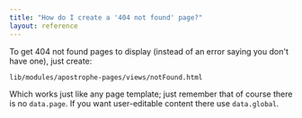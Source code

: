 ```yaml
---
title: "How do I create a '404 not found' page?"
layout: reference
---
```


To get 404 not found pages to display (instead of an
error saying you don't have one), just create:

```
lib/modules/apostrophe-pages/views/notFound.html
```

Which works just like any page template; just remember that of course
there is no `data.page`. If you want user-editable content there use
`data.global`.
